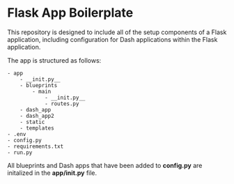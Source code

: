 # Flask App Boilerplate

This repository is designed to include all of the setup components of a Flask application, including configuration for Dash applications within the Flask application.

The app is structured as follows:

```
- app
    - __init.py__
    - blueprints
        - main
            - __init.py__
            - routes.py
    - dash_app
    - dash_app2
    - static
    - templates
- .env
- config.py
- requirements.txt
- run.py
```

All blueprints and Dash apps that have been added to **config.py** are initalized in the **app/init.py** file.
